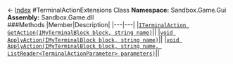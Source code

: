 ← [Index](index.md)
#TerminalActionExtensions Class
**Namespace:** Sandbox.Game.Gui  
**Assembly:** Sandbox.Game.dll  
###Methods
|Member|Description|
|---|---|
|[`ITerminalAction GetAction(IMyTerminalBlock block, string name)`](Sandbox.Game.Gui.GetAction.md)||
|[`void ApplyAction(IMyTerminalBlock block, string name)`](Sandbox.Game.Gui.ApplyAction.md)||
|[`void ApplyAction(IMyTerminalBlock block, string name, ListReader<TerminalActionParameter> parameters)`](Sandbox.Game.Gui.ApplyAction.md)||
